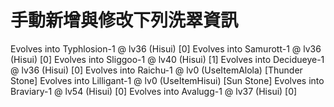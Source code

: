 # 手動新增與修改下列洗翠資訊

Evolves into Typhlosion-1 @ lv36 (Hisui) [0]
Evolves into Samurott-1 @ lv36 (Hisui) [0]
Evolves into Sliggoo-1 @ lv40 (Hisui) [1]
Evolves into Decidueye-1 @ lv36 (Hisui) [0]
Evolves into Raichu-1 @ lv0 (UseItemAlola) [Thunder Stone]
Evolves into Lilligant-1 @ lv0 (UseItemHisui) [Sun Stone]
Evolves into Braviary-1 @ lv54 (Hisui) [0]
Evolves into Avalugg-1 @ lv37 (Hisui) [0]

